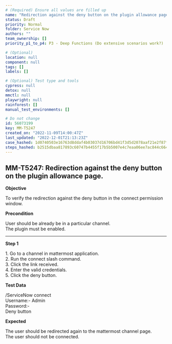 ```yaml
---
# (Required) Ensure all values are filled up
name: "Redirection against the deny button on the plugin allowance page."
status: Draft
priority: Normal
folder: Service Now
authors: ""
team_ownership: []
priority_p1_to_p4: P3 - Deep Functions (Do extensive scenarios work?)

# (Optional)
location: null
component: null
tags: []
labels: []

# (Optional) Test type and tools
cypress: null
detox: null
mmctl: null
playwright: null
rainforest: []
manual_test_environments: []

# Do not change
id: 56073199
key: MM-T5247
created_on: "2022-11-09T14:00:47Z"
last_updated: "2022-12-01T21:13:23Z"
case_hashed: 1d0740503e16763d8ddaf4b03037d16706bd41f3d5d2078aaf21e2f87f910860948d707150a34f6b236b14282e67ec15
steps_hashed: b2515dbaa817893c60747b4455f17b5b5007e4c7eaa06ee7ac844c66489f754b9a87139b5dd29b71f4ab040aee4bbc69
---
```


<!-- (Auto-generated) Based on frontmatter's "key" and "name" -->

## MM-T5247: Redirection against the deny button on the plugin allowance page.

**Objective**

To verify the redirection against the deny button in the connect permission window.

**Precondition**

User should be already be in a particular channel.\
The plugin must be enabled.

---

**Step 1**

1\. Go to a channel in mattermost application.\
2\. Run the connect slash command.\
3\. Click the link received.\
4\. Enter the valid credentials.\
5\. Click the deny button.

**Test Data**

/ServiceNow connect\
Username:- Admin\
Password:-\
Deny button

**Expected**

The user should be redirected again to the mattermost channel page.\
The user should not be connected.
